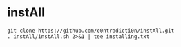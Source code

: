 # instAll

``` 
git clone https://github.com/c0ntradicti0n/instAll.git
. instAll/instAll.sh 2>&1 | tee installing.txt
```

